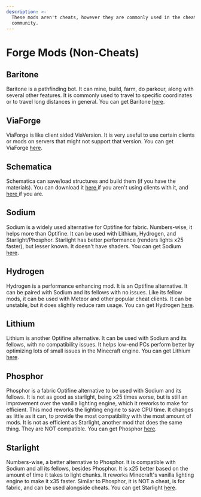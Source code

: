 ```yaml
---
description: >-
  These mods aren't cheats, however they are commonly used in the cheating
  community.
---
```


# Forge Mods \(Non-Cheats\)

## Baritone

Baritone is a pathfinding bot. It can mine, build, farm, do parkour, along with several other features. It is commonly used to travel to specific coordinates or to travel long distances in general. You can get Baritone [here](https://github.com/cabaletta/baritone).

## ViaForge

ViaForge is like client sided ViaVersion. It is very useful to use certain clients or mods on servers that might not support that version. You can get ViaForge [here](https://www.curseforge.com/minecraft/mc-mods/viaforge).

## Schematica

Schematica can save/load structures and build them \(if you have the materials\). You can download it [here ](https://www.curseforge.com/minecraft/mc-mods/schematica)if you aren't using clients with it, and [here ](https://cdn.discordapp.com/attachments/335336049758961666/687308893151690782/Schematica-1.12.2-1.8.0.169-universal_patched.jar)if you are.

## Sodium

Sodium is a widely used alternative for Optifine for fabric. Numbers-wise, it helps more than Optifine. It can be used with Lithium, Hydrogen, and Starlight/Phosphor. Starlight has better performance \(renders lights x25 faster\), but lesser known. It doesn't have shaders. You can get Sodium [here](https://github.com/CaffeineMC/sodium-fabric/releases/).

## Hydrogen

Hydrogen is a performance enhancing mod. It is an Optifine alternative. It can be paired with Sodium and its fellows with no issues. Like its fellow mods, it can be used with Meteor and other popular cheat clients. It can be unstable, but it does slightly reduce ram usage. You can get Hydrogen [here](https://github.com/CaffeineMC/hydrogen-fabric/releases/).

## Lithium

Lithium is another Optifine alternative. It can be used with Sodium and its fellows, with no compatibility issues. It helps low-end PCs perform better by optimizing lots of small issues in the Minecraft engine. You can get Lithium [here](https://github.com/CaffeineMC/lithium-fabric/releases/).

## Phosphor

Phosphor is a fabric Optifine alternative to be used with Sodium and its fellows. It is not as good as starlight, being x25 times worse, but is still an improvement over the vanilla lighting engine, which it reworks to make for efficient. This mod reworks the lighting engine to save CPU time. It changes as little as it can, to provide the most compatibility with the most amount of mods. It is not as efficient as Starlight, another mod that does the same thing. They are NOT compatible. You can get Phosphor [here](https://github.com/CaffeineMC/phosphor-fabric/releases/).

## Starlight

Numbers-wise, a better alternative to Phosphor.  It is compatible with Sodium and all its fellows, besides Phosphor.  It is x25 better based on the amount of time it takes to light chunks. It reworks Minecraft's vanilla lighting engine to make it x35 faster. Similar to Phosphor, it is NOT a cheat, is for fabric, and can be used alongside cheats. You can get Starlight [here](https://github.com/Spottedleaf/Starlight).

